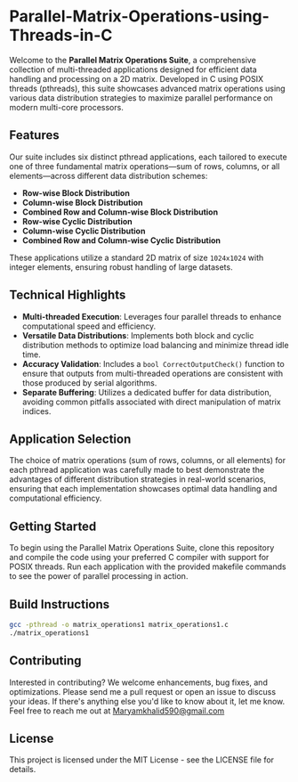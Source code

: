 # Parallel-Matrix-Operations-using-Threads-in-C

Welcome to the **Parallel Matrix Operations Suite**, a comprehensive collection of multi-threaded applications designed for efficient data handling and processing on a 2D matrix. Developed in C using POSIX threads (pthreads), this suite showcases advanced matrix operations using various data distribution strategies to maximize parallel performance on modern multi-core processors.

## Features

Our suite includes six distinct pthread applications, each tailored to execute one of three fundamental matrix operations—sum of rows, columns, or all elements—across different data distribution schemes:
- **Row-wise Block Distribution**
- **Column-wise Block Distribution**
- **Combined Row and Column-wise Block Distribution**
- **Row-wise Cyclic Distribution**
- **Column-wise Cyclic Distribution**
- **Combined Row and Column-wise Cyclic Distribution**

These applications utilize a standard 2D matrix of size `1024x1024` with integer elements, ensuring robust handling of large datasets.

## Technical Highlights

- **Multi-threaded Execution**: Leverages four parallel threads to enhance computational speed and efficiency.
- **Versatile Data Distributions**: Implements both block and cyclic distribution methods to optimize load balancing and minimize thread idle time.
- **Accuracy Validation**: Includes a `bool CorrectOutputCheck()` function to ensure that outputs from multi-threaded operations are consistent with those produced by serial algorithms.
- **Separate Buffering**: Utilizes a dedicated buffer for data distribution, avoiding common pitfalls associated with direct manipulation of matrix indices.

## Application Selection

The choice of matrix operations (sum of rows, columns, or all elements) for each pthread application was carefully made to best demonstrate the advantages of different distribution strategies in real-world scenarios, ensuring that each implementation showcases optimal data handling and computational efficiency.

## Getting Started

To begin using the Parallel Matrix Operations Suite, clone this repository and compile the code using your preferred C compiler with support for POSIX threads. Run each application with the provided makefile commands to see the power of parallel processing in action.

## Build Instructions

```bash
gcc -pthread -o matrix_operations1 matrix_operations1.c
./matrix_operations1
```

## Contributing
Interested in contributing? We welcome enhancements, bug fixes, and optimizations. Please send me a pull request or open an issue to discuss your ideas. If there's anything else you'd like to know about it, let me know. Feel free to reach me out at Maryamkhalid590@gmail.com

## License
This project is licensed under the MIT License - see the LICENSE file for details.

